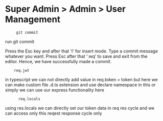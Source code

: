 # Super Admin > Admin > User Management

         git commit 

run git commit

Press the Esc key and after that 'I' for insert mode. Type a commit message whatever you want. Press Esc after that ':wq' to save and exit from the editor. Hence, we have successfully made a commit.

        req.jwt 
in typescript we can not directly add value in req.token = token but here we can make custom file .d.ts extension and use declare namespace in this or simply we can use our express functionality here

          req.locals
using res.locals we can directly set our token data in req res cycle and we can access only this reqest response cycle only
